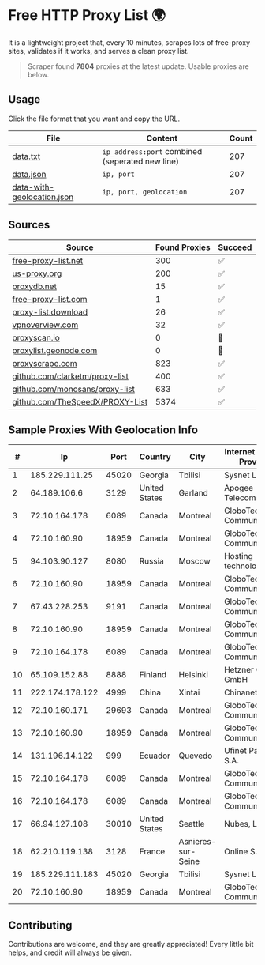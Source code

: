 
# Free HTTP Proxy List 🌍

It is a lightweight project that, every 10 minutes, scrapes lots of free-proxy sites, validates if it works, and serves a clean proxy list.


> Scraper found **7804** proxies at the latest update. Usable proxies are below.

## Usage

Click the file format that you want and copy the URL.


|File|Content|Count|
|----|-------|-----|
|[data.txt](https://raw.githubusercontent.com/themiralay/Proxy-List-World/master/data.txt)|`ip_address:port` combined (seperated new line)|207|
|[data.json](https://raw.githubusercontent.com/themiralay/Proxy-List-World/master/data.json)|`ip, port`|207|
|[data-with-geolocation.json](https://raw.githubusercontent.com/themiralay/Proxy-List-World/master/data-with-geolocation.json)|`ip, port, geolocation`|207|

## Sources

|Source|Found Proxies|Succeed|
|------|-------------|-------|
|[free-proxy-list.net](https://free-proxy-list.net)|300|✅|
|[us-proxy.org](https://www.us-proxy.org)|200|✅|
|[proxydb.net](http://proxydb.net)|15|✅|
|[free-proxy-list.com](https://free-proxy-list.com/?page=&port=&type%5B%5D=http&type%5B%5D=https&up_time=0&search=Search)|1|✅|
|[proxy-list.download](https://www.proxy-list.download/HTTP)|26|✅|
|[vpnoverview.com](https://vpnoverview.com/privacy/anonymous-browsing/free-proxy-servers)|32|✅|
|[proxyscan.io](https://www.proxyscan.io)|0|🚫|
|[proxylist.geonode.com](https://proxylist.geonode.com/api/proxy-list?limit=300&page=1&sort_by=lastChecked&sort_type=desc&protocols=http,https)|0|🚫|
|[proxyscrape.com](https://api.proxyscrape.com/v2/?request=displayproxies&protocol=http&timeout=10000&country=all&ssl=all&anonymity=all)|823|✅|
|[github.com/clarketm/proxy-list](https://raw.githubusercontent.com/clarketm/proxy-list/master/proxy-list-raw.txt)|400|✅|
|[github.com/monosans/proxy-list](https://raw.githubusercontent.com/monosans/proxy-list/main/proxies/http.txt)|633|✅|
|[github.com/TheSpeedX/PROXY-List](https://raw.githubusercontent.com/TheSpeedX/PROXY-List/master/http.txt)|5374|✅|


## Sample Proxies With Geolocation Info

|#|Ip|Port|Country|City|Internet Service Provider|
|-|--|----|-------|----|-------------------------|
|1|185.229.111.25|45020|Georgia|Tbilisi|Sysnet LLC|
|2|64.189.106.6|3129|United States|Garland|Apogee Telecom Inc.|
|3|72.10.164.178|6089|Canada|Montreal|GloboTech Communications|
|4|72.10.160.90|18959|Canada|Montreal|GloboTech Communications|
|5|94.103.90.127|8080|Russia|Moscow|Hosting technology LTD|
|6|72.10.160.90|18959|Canada|Montreal|GloboTech Communications|
|7|67.43.228.253|9191|Canada|Montreal|GloboTech Communications|
|8|72.10.160.90|18959|Canada|Montreal|GloboTech Communications|
|9|72.10.164.178|6089|Canada|Montreal|GloboTech Communications|
|10|65.109.152.88|8888|Finland|Helsinki|Hetzner Online GmbH|
|11|222.174.178.122|4999|China|Xintai|Chinanet|
|12|72.10.160.171|29693|Canada|Montreal|GloboTech Communications|
|13|72.10.160.90|18959|Canada|Montreal|GloboTech Communications|
|14|131.196.14.122|999|Ecuador|Quevedo|Ufinet Panama S.A.|
|15|72.10.164.178|6089|Canada|Montreal|GloboTech Communications|
|16|72.10.164.178|6089|Canada|Montreal|GloboTech Communications|
|17|66.94.127.108|30010|United States|Seattle|Nubes, LLC|
|18|62.210.119.138|3128|France|Asnieres-sur-Seine|Online S.A.S.|
|19|185.229.111.183|45020|Georgia|Tbilisi|Sysnet LLC|
|20|72.10.160.90|18959|Canada|Montreal|GloboTech Communications|



## Contributing

Contributions are welcome, and they are greatly appreciated! Every
little bit helps, and credit will always be given.

